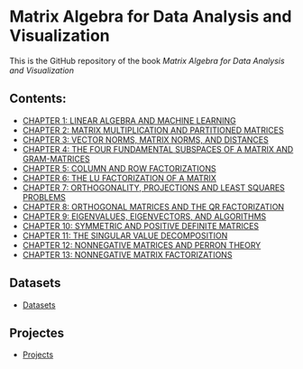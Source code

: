 # Matrix Algebra for Data Analysis and Visualization


This is the GitHub repository of the book *Matrix Algebra for Data Analysis and Visualization*

## Contents:

- [CHAPTER 1: LINEAR ALGEBRA AND MACHINE LEARNING](https://github.com/um-perez-alvaro/Matrix-Algebra-for-Data-Analysis/blob/main/chapters/Chapter_1/README.md)
- [CHAPTER 2: MATRIX MULTIPLICATION AND PARTITIONED MATRICES]()
- [CHAPTER 3: VECTOR NORMS, MATRIX NORMS, AND DISTANCES]()
- [CHAPTER 4: THE FOUR FUNDAMENTAL SUBSPACES OF A MATRIX AND GRAM-MATRICES]()
- [CHAPTER 5: COLUMN AND ROW FACTORIZATIONS]()
- [CHAPTER 6: THE LU FACTORIZATION OF A MATRIX]()
- [CHAPTER 7: ORTHOGONALITY, PROJECTIONS AND LEAST SQUARES PROBLEMS]()
- [CHAPTER 8: ORTHOGONAL MATRICES AND THE QR FACTORIZATION]()
- [CHAPTER 9: EIGENVALUES, EIGENVECTORS, AND ALGORITHMS]()
- [CHAPTER 10: SYMMETRIC AND POSITIVE DEFINITE MATRICES]()
- [CHAPTER 11: THE SINGULAR VALUE DECOMPOSITION]()
- [CHAPTER 12: NONNEGATIVE MATRICES AND PERRON THEORY]()
- [CHAPTER 13: NONNEGATIVE MATRIX FACTORIZATIONS]()

## Datasets
- [Datasets](https://github.com/um-perez-alvaro/Matrix-Tools-for-Data-Science/blob/main/datasets/README.md)

## Projectes
- [Projects]()
